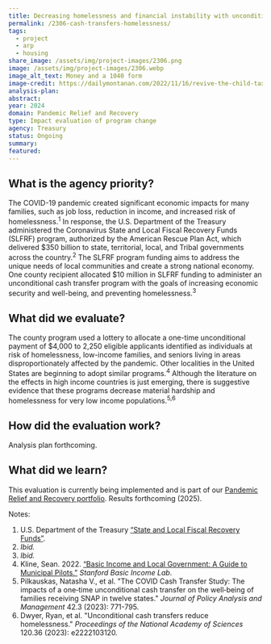 ```yaml
---
title: Decreasing homelessness and financial instability with unconditional cash transfers
permalink: /2306-cash-transfers-homelessness/
tags: 
  - project
  - arp
  - housing
share_image: /assets/img/project-images/2306.png
image: /assets/img/project-images/2306.webp
image_alt_text: Money and a 1040 form
image-credit: https://dailymontanan.com/2022/11/16/revive-the-child-tax-credit-our-children-deserve-nothing-less/
analysis-plan:
abstract: 
year: 2024  
domain: Pandemic Relief and Recovery
type: Impact evaluation of program change
agency: Treasury
status: Ongoing
summary: 
featured: 
---
```

## What is the agency priority?
The COVID-19 pandemic created significant economic impacts for many families, such as job loss, reduction in income, and increased risk of homelessness.<sup>1</sup> In response, the U.S. Department of the Treasury administered the Coronavirus State and Local Fiscal Recovery Funds (SLFRF) program, authorized by the American Rescue Plan Act, which delivered $350 billion to state, territorial, local, and Tribal governments across the country.<sup>2</sup> The SLFRF program funding aims to address the unique needs of local communities and create a strong national economy. One county recipient allocated $10 million in SLFRF funding to administer an unconditional cash transfer program with the goals of increasing economic security and well-being, and preventing homelessness.<sup>3</sup>

## What did we evaluate?
The county program used a lottery to allocate a one-time unconditional payment of $4,000 to 2,250 eligible applicants identified as individuals at risk of homelessness, low-income families, and seniors living in areas disproportionately affected by the pandemic. Other localities in the United States are beginning to adopt similar programs.<sup>4</sup> Although the literature on the effects in high income countries is just emerging, there is suggestive evidence that these programs decrease material hardship and homelessness for very low income populations.<sup>5,6</sup>

## How did the evaluation work?
Analysis plan forthcoming.

## What did we learn?
This evaluation is currently being implemented and is part of our <a href="https://oes.gsa.gov/pandemic-relief-economic-recovery/">Pandemic Relief and Recovery portfolio</a>. 
Results forthcoming (2025).

Notes:
1. U.S. Department of the Treasury <a class="usa-link usa-link--external" href="https://home.treasury.gov/policy-issues/coronavirus/assistance-for-state-local-and-tribal-governments/state-and-local-fiscal-recovery-funds">“State and Local Fiscal Recovery Funds”</a>.
2. <i>Ibid.</i>
3. <i>Ibid.</i>
4. Kline, Sean. 2022. <a class="usa-link usa-link--external" href="https://basicincome.stanford.edu/uploads/basic-income-and-cities-toolkit_digital.pdf">“Basic Income and Local Government: A Guide to Municipal Pilots.”</a> <i>Stanford Basic Income Lab</i>.
5. Pilkauskas, Natasha V., et al. "The COVID Cash Transfer Study: The impacts of a one‐time unconditional cash transfer on the well‐being of families receiving SNAP in twelve states." <i>Journal of Policy Analysis and Management</i> 42.3 (2023): 771-795.
6. Dwyer, Ryan, et al. "Unconditional cash transfers reduce homelessness." <i>Proceedings of the National Academy of Sciences</i> 120.36 (2023): e2222103120.
